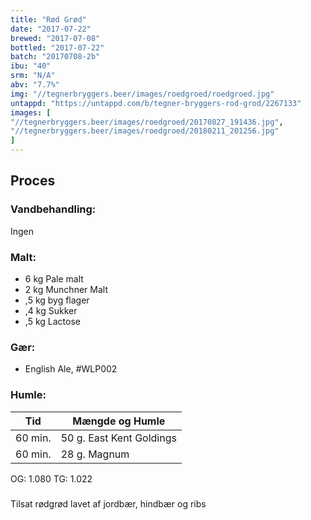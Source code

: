```yaml
---
title: "Rød Grød"
date: "2017-07-22"
brewed: "2017-07-08"
bottled: "2017-07-22"
batch: "20170708-2b"
ibu: "40"
srm: "N/A"
abv: "7.7%"
img: "//tegnerbryggers.beer/images/roedgroed/roedgroed.jpg"
untappd: "https://untappd.com/b/tegner-bryggers-rod-grod/2267133"
images: [
"//tegnerbryggers.beer/images/roedgroed/20170827_191436.jpg",
"//tegnerbryggers.beer/images/roedgroed/20180211_201256.jpg"
]
---
```


## Proces

### Vandbehandling:

Ingen

### Malt:

* 6 kg Pale malt
* 2 kg Munchner Malt
* ,5 kg byg flager
* ,4 kg Sukker
* ,5 kg Lactose

### Gær:

* English Ale, #WLP002

### Humle:

| Tid     | Mængde og Humle          |
| ------- | ------------------------ |
| 60 min. | 50 g. East Kent Goldings |
| 60 min. | 28 g. Magnum             |

OG: 1.080
TG: 1.022

###

Tilsat rødgrød lavet af jordbær, hindbær og ribs
